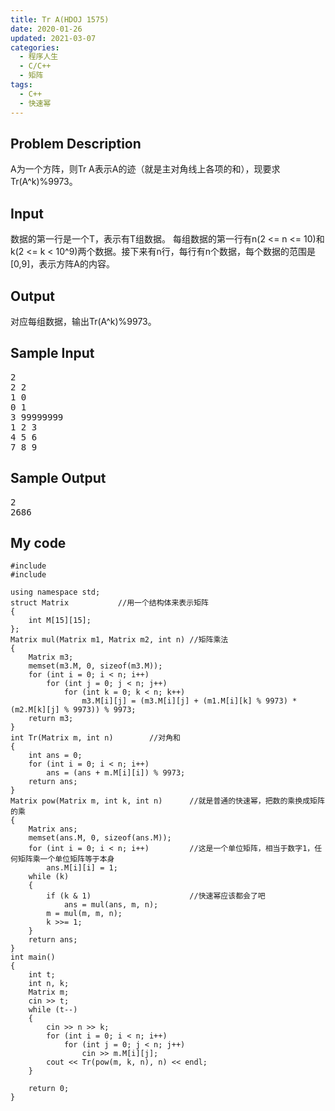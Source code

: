 ```yaml
---
title: Tr A(HDOJ 1575)
date: 2020-01-26
updated: 2021-03-07
categories:
  - 程序人生
  - C/C++
  - 矩阵
tags:
  - C++
  - 快速幂
---
```


<h2><strong>Problem Description</strong> </h2>

A为一个方阵，则Tr A表示A的迹（就是主对角线上各项的和），现要求Tr(A^k)%9973。 

<h2><strong>Input</strong> </h2>

数据的第一行是一个T，表示有T组数据。
每组数据的第一行有n(2 <= n <= 10)和k(2 <= k < 10^9)两个数据。接下来有n行，每行有n个数据，每个数据的范围是[0,9]，表示方阵A的内容。 

<h2><strong>Output</strong> </h2>

对应每组数据，输出Tr(A^k)%9973。 </pre>

<h2><strong>Sample Input</strong> </h2>

<pre class="wp-block-preformatted">2
2 2
1 0
0 1
3 99999999
1 2 3
4 5 6
7 8 9</pre>

<h2><strong>Sample Output</strong> </h2>

<pre class="wp-block-preformatted">2
2686</pre>

<h2>My code</h2>

<pre class="wp-block-code"><code lang="cpp" class="language-cpp line-numbers">#include <iostream>
#include <cstring>

using namespace std;
struct Matrix           //用一个结构体来表示矩阵
{
    int M[15][15];
};
Matrix mul(Matrix m1, Matrix m2, int n) //矩阵乘法
{
    Matrix m3;
    memset(m3.M, 0, sizeof(m3.M));
    for (int i = 0; i < n; i++)
        for (int j = 0; j < n; j++)
            for (int k = 0; k < n; k++)
                m3.M[i][j] = (m3.M[i][j] + (m1.M[i][k] % 9973) * (m2.M[k][j] % 9973)) % 9973;
    return m3;
}
int Tr(Matrix m, int n)        //对角和
{
    int ans = 0;
    for (int i = 0; i < n; i++)
        ans = (ans + m.M[i][i]) % 9973;
    return ans;
}
Matrix pow(Matrix m, int k, int n)      //就是普通的快速幂，把数的乘换成矩阵的乘
{
    Matrix ans;
    memset(ans.M, 0, sizeof(ans.M));
    for (int i = 0; i < n; i++)         //这是一个单位矩阵，相当于数字1，任何矩阵乘一个单位矩阵等于本身
        ans.M[i][i] = 1;
    while (k)
    {
        if (k & 1)                      //快速幂应该都会了吧
            ans = mul(ans, m, n);
        m = mul(m, m, n);
        k >>= 1;
    }
    return ans;
}
int main()
{
    int t;
    int n, k;
    Matrix m;
    cin >> t;
    while (t--)
    {
        cin >> n >> k;
        for (int i = 0; i < n; i++)
            for (int j = 0; j < n; j++)
                cin >> m.M[i][j];
        cout << Tr(pow(m, k, n), n) << endl;
    }

    return 0;
}</code></pre>
